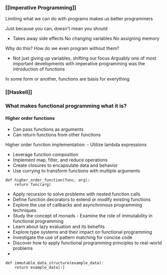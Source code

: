 
### [[Imperative Programming]]
Limiting what we can do with programs makes us better programmers

Just because you can, doesn't mean you should
-  Takes away side effects
No changing variables
No assigning memory

Why do this? How do we even program without them?
- Not just giving up variables, shifting our focus
Arguably one of most important developments with imperative programming was the introduction of functions

In some form or another, functions are basis for everything

### [[Haskell]]


### What makes functional programming what it is?

#### Higher order functions
- Can pass functions as arguments
- Can return functions from other functions

Higher order function implementation: - Utilize lambda expressions
- Leverage function composition
- Implement map, filter, and reduce operations
- Create closures to encapsulate data and behavior
- Use currying to transform functions with multiple arguments

``` 
def higher_order_function(func, arg):
    return func(arg)
```

- Apply recursion to solve problems with nested function calls 
- Define function decorators to extend or modify existing functions 
- Explore the use of callbacks and asynchronous programming techniques 
- Study the concept of monads - Examine the role of immutability in functional programming
- Learn about lazy evaluation and its benefits
- Explore type systems and their impact on functional programming
- Investigate the use of pattern matching for concise code
- Discover how to apply functional programming principles to real-world problems
- 
``` 
def immutable_data_structure(example_data):
    return example_data[:]
```
